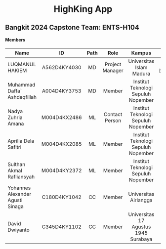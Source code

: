 <h1 align="center">
  HighKing App
</h1>
<h2 align="center>
  Booking Hiking Trip in Indonesia  
</h2>
<h3 align="center">
  Bangkit 2024 Capstone Team: ENTS-H104
</h3>


#### Members
| Name                             | ID           | Path  | Role           | Kampus                               | Github                                                     |
| -------------------------------- |:------------:|:-----:| :------------: | :----------------------------------: |:----------------------------------------------------------:|
| LUQMANUL HAKIEM                  | A562D4KY4030 | MD    | Project Manager| Universitas Islam Madura             | [hyelqi] https://github.com/luqmanulhakiem/luqmanulhakiem) |
| Muhammad Daffa` Ashdaqfillah     | A004D4KY3753 | MD    | Member         | Institut Teknologi Sepuluh Nopember  | [daf2a](https://github.com/daf2a)                                                          |
| Nadya Zuhria Amana               | M004D4KX2486 | ML    | Contact Person | Institut Teknologi Sepuluh Nopember  | [nadyaza](https://github.com/nadyaza)                                                           |
| Aprilia Dela Safitri             | M004D4KX2085 | ML    | Member         | Institut Teknologi Sepuluh Nopember  | [apriliadesa](https://github.com/apriliadesa)              |
| Sulthan Akmal Rafliansyah        | M004D4KY2372 | ML    | Member         | Institut Teknologi Sepuluh Nopember  | [SulthanRaflyy](https://github.com/SulthanRaflyy)          |
| Yohannes Alexander Agusti Sinaga | C180D4KY1042 | CC    | Member         | Universitas Airlangga                | [Yohannes-Alexander](https://github.com/Yohannes-Alexander)  |
| David Dwiyanto                   | C345D4KY1102 | CC    | Member         | Universitas 17 Agustus 1945 Surabaya | [daviddvsjrgg](https://github.com/daviddvsjrgg)                      |
